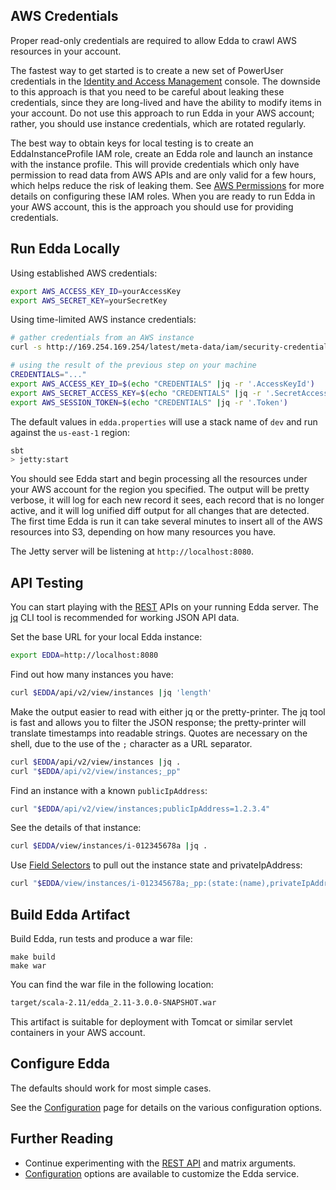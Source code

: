 ## AWS Credentials

Proper read-only credentials are required to allow Edda to crawl AWS resources in your account.

The fastest way to get started is to create a new set of PowerUser credentials in the [Identity
and Access Management] console. The downside to this approach is that you need to be careful
about leaking these credentials, since they are long-lived and have the ability to modify items
in your account. Do not use this approach to run Edda in your AWS account; rather, you should
use instance credentials, which are rotated regularly.

The best way to obtain keys for local testing is to create an EddaInstanceProfile IAM role,
create an Edda role and launch an instance with the instance profile. This will provide
credentials which only have permission to read data from AWS APIs and are only valid for a
few hours, which helps reduce the risk of leaking them. See [AWS Permissions] for more details
on configuring these IAM roles. When you are ready to run Edda in your AWS account, this is
the approach you should use for providing credentials.

[Identity and Access Management]: https://aws.amazon.com/iam/
[AWS Permissions]: ./aws-permissions.md

## Run Edda Locally

Using established AWS credentials:

```bash
export AWS_ACCESS_KEY_ID=yourAccessKey
export AWS_SECRET_KEY=yourSecretKey
```

Using time-limited AWS instance credentials:

```bash
# gather credentials from an AWS instance
curl -s http://169.254.169.254/latest/meta-data/iam/security-credentials/EddaInstanceProfile

# using the result of the previous step on your machine
CREDENTIALS="..."
export AWS_ACCESS_KEY_ID=$(echo "CREDENTIALS" |jq -r '.AccessKeyId')
export AWS_SECRET_ACCESS_KEY=$(echo "CREDENTIALS" |jq -r '.SecretAccessKey')
export AWS_SESSION_TOKEN=$(echo "CREDENTIALS" |jq -r '.Token')
```

The default values in `edda.properties` will use a stack name of `dev` and run against the
`us-east-1` region:

```bash
sbt
> jetty:start
```

You should see Edda start and begin processing all the resources under your AWS account for
the region you specified. The output will be pretty verbose, it will log for each new record
it sees, each record that is no longer active, and it will log unified diff output for all
changes that are detected. The first time Edda is run it can take several minutes to insert
all of the AWS resources into S3, depending on how many resources you have.

The Jetty server will be listening at `http://localhost:8080`.

## API Testing

You can start playing with the [REST](rest-api.md) APIs on your running Edda server. The
[jq](https://stedolan.github.io/jq/) CLI tool is recommended for working JSON API data.

Set the base URL for your local Edda instance:

```bash
export EDDA=http://localhost:8080
```

Find out how many instances you have:

```bash
curl $EDDA/api/v2/view/instances |jq 'length'
```

Make the output easier to read with either jq or the pretty-printer. The jq tool is fast and
allows you to filter the JSON response; the pretty-printer will translate timestamps into
readable strings. Quotes are necessary on the shell, due to the use of the `;` character as
a URL separator.

```sh
curl $EDDA/api/v2/view/instances |jq .
curl "$EDDA/api/v2/view/instances;_pp"
```

Find an instance with a known `publicIpAddress`:

```sh
curl "$EDDA/api/v2/view/instances;publicIpAddress=1.2.3.4"
```

See the details of that instance:

```sh
curl $EDDA/view/instances/i-012345678a |jq .
```

Use [Field Selectors](rest-api.md) to pull out the instance state and privateIpAddress:

```sh
curl "$EDDA/view/instances/i-012345678a;_pp:(state:(name),privateIpAddress)"
```

## Build Edda Artifact

Build Edda, run tests and produce a war file:

```
make build
make war
```

You can find the war file in the following location:

```bash
target/scala-2.11/edda_2.11-3.0.0-SNAPSHOT.war
```

This artifact is suitable for deployment with Tomcat or similar servlet containers in your AWS
account.

## Configure Edda

The defaults should work for most simple cases.

See the [Configuration](./configuration.md) page for details on the various configuration options.

## Further Reading

* Continue experimenting with the [REST API](rest-api.md) and matrix arguments.
* [Configuration](./configuration.md) options are available to customize the Edda service.
